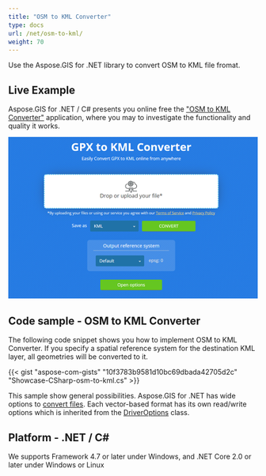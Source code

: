 ```yaml
---
title: "OSM to KML Converter"
type: docs
url: /net/osm-to-kml/
weight: 70
---
```


Use the Aspose.GIS for .NET library to convert OSM to KML file fromat.

## **Live Example**

Aspose.GIS for .NET / C# presents you online free the ["OSM to KML Converter"](https://products.aspose.app/gis/conversion/osm-to-kml) application, where you may to investigate the functionality and quality it works.

![OSM to KML Converter App](conversion.png)

## **Code sample - OSM to KML Converter**

The following code snippet shows you how to implement OSM to KML Converter. If you specify a spatial reference system for the destination KML layer, all geometries will be converted to it. 

{{< gist "aspose-com-gists" "10f3783b9581d10bc69dbada42705d2c" "Showcase-CSharp-osm-to-kml.cs" >}}

This sample show general possibilities. Aspose.GIS for .NET has wide options to [convert files](https://docs.aspose.com/gis/net/vector-layers/). Each vector-based format has its own read/write options which is inherited from the [DriverOptions](https://apireference.aspose.com/gis/net/aspose.gis/driveroptions) class.

## **Platform - .NET / C#**

We supports Framework 4.7 or later under Windows, and .NET Core 2.0 or later under Windows or Linux
